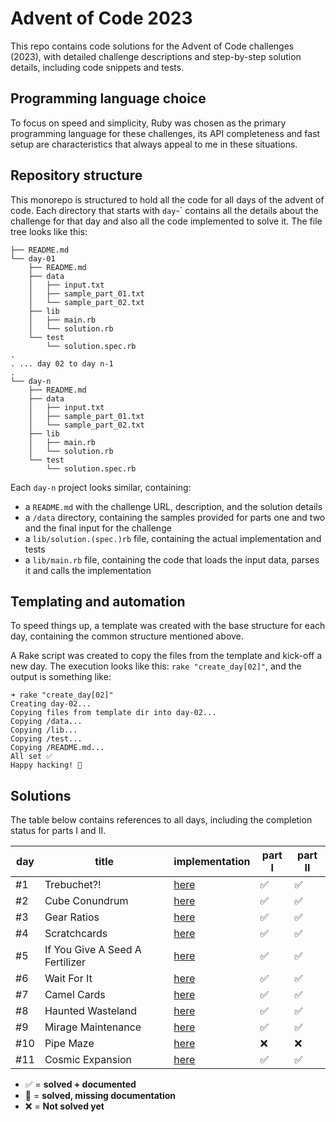 # Advent of Code 2023

This repo contains code solutions for the Advent of Code challenges (2023), with detailed challenge descriptions and step-by-step solution details, including code snippets and tests.

## Programming language choice

To focus on speed and simplicity, Ruby was chosen as the primary programming language for these challenges, its API completeness and fast setup are characteristics that always appeal to me in these situations.

## Repository structure

This monorepo is structured to hold all the code for all days of the advent of code. Each directory that starts with `day`-` contains all the details about the challenge for that day and also all the code implemented to solve it. The file tree looks like this:

```
├── README.md
└── day-01
    ├── README.md
    ├── data
    │   ├── input.txt
    │   ├── sample_part_01.txt
    │   └── sample_part_02.txt
    ├── lib
    │   ├── main.rb
    │   └── solution.rb
    └── test
        └── solution.spec.rb
.
. ... day 02 to day n-1
.
└── day-n
    ├── README.md
    ├── data
    │   ├── input.txt
    │   ├── sample_part_01.txt
    │   └── sample_part_02.txt
    ├── lib
    │   ├── main.rb
    │   └── solution.rb
    └── test
        └── solution.spec.rb
```

Each `day-n` project looks similar, containing:

- a `README.md` with the challenge URL, description, and the solution details
- a `/data` directory, containing the samples provided for parts one and two and the final input for the challenge
- a `lib/solution.(spec.)rb` file, containing the actual implementation and tests
- a `lib/main.rb` file, containing the code that loads the input data, parses it and calls the implementation

## Templating and automation

To speed things up, a template was created with the base structure for each day, containing the common structure mentioned above.

A Rake script was created to copy the files from the template and kick-off a new day. The execution looks like this: `rake "create_day[02]"`, and the output is something like:

```console
➜ rake "create_day[02]"
Creating day-02...
Copying files from template dir into day-02...
Copying /data...
Copying /lib...
Copying /test...
Copying /README.md...
All set ✅
Happy hacking! 🚀
```

## Solutions

The table below contains references to all days, including the completion status for parts I and II.

| day | title                           | implementation    | part I | part II |
| --- | ------------------------------- | ----------------- | ------ | ------- |
| #1  | Trebuchet?!                     | [here](./day-01/) | ✅     | ✅      |
| #2  | Cube Conundrum                  | [here](./day-02/) | ✅     | ✅      |
| #3  | Gear Ratios                     | [here](./day-03/) | ✅     | ✅      |
| #4  | Scratchcards                    | [here](./day-04/) | ✅     | ✅      |
| #5  | If You Give A Seed A Fertilizer | [here](./day-05/) | ✅     | ✅      |
| #6  | Wait For It                     | [here](./day-06/) | ✅     | ✅      |
| #7  | Camel Cards                     | [here](./day-07/) | ✅     | ✅      |
| #8  | Haunted Wasteland               | [here](./day-08/) | ✅     | ✅      |
| #9  | Mirage Maintenance              | [here](./day-09/) | ✅     | ✅      |
| #10 | Pipe Maze                       | [here](./day-10/) | ❌     | ❌      |
| #11 | Cosmic Expansion                | [here](./day-11/) | ✅     | ✅      |

- ✅ = **solved + documented**
- 🚧 = **solved, missing documentation**
- ❌ = **Not solved yet**
